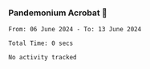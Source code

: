 ### Pandemonium Acrobat 🤸

<!--START_SECTION:waka-->

```all_time
From: 06 June 2024 - To: 13 June 2024

Total Time: 0 secs

No activity tracked
```

<!--END_SECTION:waka-->
